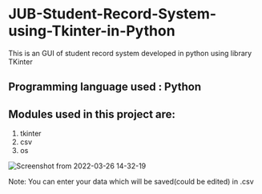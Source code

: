 # JUB-Student-Record-System-using-Tkinter-in-Python
This is an GUI of student record system developed in python using library TKinter

## Programming language used : Python
## Modules used in this project are:
1. tkinter 
2. csv
3. os

![Screenshot from 2022-03-26 14-32-19](https://user-images.githubusercontent.com/92953798/160242015-83879707-639d-4246-b13f-3490f544267a.png)


Note: You can enter your data which will be saved(could be edited) in .csv
